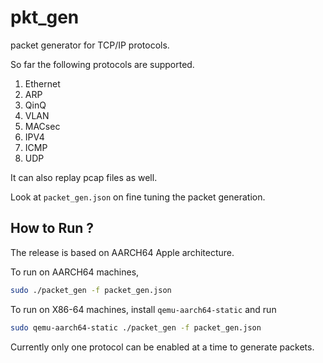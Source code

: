 # pkt_gen
packet generator for TCP/IP protocols.

So far the following protocols are supported.

1. Ethernet
2. ARP
3. QinQ
4. VLAN
5. MACsec
6. IPV4
7. ICMP
8. UDP

It can also replay pcap files as well.

Look at `packet_gen.json` on fine tuning the packet generation.

## How to Run ?

The release is based on AARCH64 Apple architecture.

To run on AARCH64 machines,

```bash
sudo ./packet_gen -f packet_gen.json
```

To run on X86-64 machines, install `qemu-aarch64-static` and run

```bash
sudo qemu-aarch64-static ./packet_gen -f packet_gen.json
```


Currently only one protocol can be enabled at a time to generate packets.

